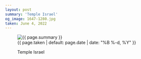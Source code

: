 ```yaml
---
layout: post
summary: 'Temple Israel'
og_image: 1647-1280.jpg
taken: June 4, 2022
---
```


<figure class="post">
 <img alt="{{ page.summary }}" sizes="(min-width: 700px) 50vw, calc(100vw - 2rem)" src="{{ site.assets_url }}/1647-640.jpg" srcset="{{ site.assets_url }}/1647-320.jpg 320w, {{ site.assets_url }}/1647-640.jpg 640w, {{ site.assets_url }}/1647-960.jpg 960w, {{ site.assets_url }}/1647-1280.jpg 1280w"/>
 <figcaption>
  <time>
   {{ page.taken | default: page.date | date: "%B %-d, %Y" }}
  </time>
  <p>
   Temple Israel
  </p>
 </figcaption>
</figure>
